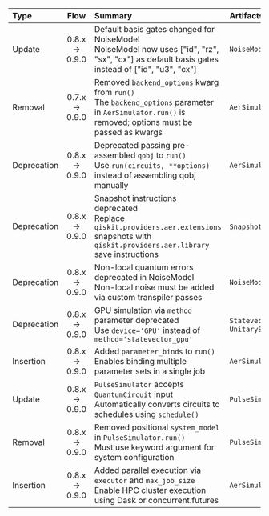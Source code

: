 | Type | Flow | Summary | Artifacts | Pre-migration code | Post-migration code | Difficulty | Impact | References |
| :- | :-: | :- | :- | :- | :- | :- | :- | :- |
| Update | 0.8.x → 0.9.0 | Default basis gates changed for NoiseModel<br>NoiseModel now uses ["id", "rz", "sx", "cx"] as default basis gates instead of ["id", "u3", "cx"] | `NoiseModel` | ```python<br>NoiseModel(basis_gates=["id", "u3", "cx"])<br>``` | ```python<br>NoiseModel()  # Explicitly set basis to retain old behavior<br>``` | Moderate (requires manual basis configuration) | QSE (noise model behavior) | [Release Notes](https://github.com/qiskit/qiskit/releases/tag/0.30.0) |
| Removal | 0.7.x → 0.9.0 | Removed `backend_options` kwarg from `run()`<br>The `backend_options` parameter in `AerSimulator.run()` is removed; options must be passed as kwargs | `AerSimulator.run()` | ```python<br>backend.run(circuits, backend_options={"noise_model": noise})<br>``` | ```python<br>backend.run(circuits, noise_model=noise)<br>``` | Low (direct parameter replacement) | SE (API simplification) | [Release Notes](https://github.com/qiskit/qiskit/releases/tag/0.30.0) |
| Deprecation | 0.8.x → 0.9.0 | Deprecated passing pre-assembled `qobj` to `run()`<br>Use `run(circuits, **options)` instead of assembling qobj manually | `AerSimulator.run()` | ```python<br>backend.run(qobj)<br>``` | ```python<br>backend.run(circuits)<br>``` | Moderate (requires circuit-based execution) | SE (workflow change) | [Release Notes](https://github.com/qiskit/qiskit/releases/tag/0.30.0) |
| Deprecation | 0.8.x → 0.9.0 | Snapshot instructions deprecated<br>Replace `qiskit.providers.aer.extensions` snapshots with `qiskit.providers.aer.library` save instructions | `Snapshot` classes | ```python<br>circuit.snapshot("state")<br>``` | ```python<br>circuit.save_state()<br>``` | Low (direct method replacement) | QSE (simulation output) | [Release Notes](https://github.com/qiskit/qiskit/releases/tag/0.30.0) |
| Deprecation | 0.8.x → 0.9.0 | Non-local quantum errors deprecated in NoiseModel<br>Non-local noise must be added via custom transpiler passes | `NoiseModel.add_nonlocal_quantum_error` | ```python<br>noise_model.add_nonlocal_quantum_error(error, ["u3"], [0], [1])<br>``` | ```python<br># Implement custom transpiler pass<br>``` | High (manual noise integration) | QSE (noise modeling) | [Release Notes](https://github.com/qiskit/qiskit/releases/tag/0.30.0) |
| Deprecation | 0.8.x → 0.9.0 | GPU simulation via `method` parameter deprecated<br>Use `device='GPU'` instead of `method='statevector_gpu'` | `StatevectorSimulator`, `UnitarySimulator` | ```python<br>backend.run(..., method="statevector_gpu")<br>``` | ```python<br>backend.run(..., device="GPU")<br>``` | Low (parameter rename) | SE (API consistency) | [Release Notes](https://github.com/qiskit/qiskit/releases/tag/0.30.0) |
| Insertion | 0.8.x → 0.9.0 | Added `parameter_binds` to `run()`<br>Enables binding multiple parameter sets in a single job | `AerSimulator.run()` | ```python<br># Manual parameter binding loop<br>``` | ```python<br>backend.run(circuit, parameter_binds=[{theta: [0, 3.14]}])<br>``` | Minimum (new feature) | QSE (parameter handling) | [Release Notes](https://github.com/qiskit/qiskit/releases/tag/0.30.0) |
| Update | 0.8.x → 0.9.0 | `PulseSimulator` accepts `QuantumCircuit` input<br>Automatically converts circuits to schedules using `schedule()` | `PulseSimulator.run()` | ```python<br>backend.run(transpiled_schedule)<br>``` | ```python<br>backend.run(circuit)<br>``` | Low (automatic transpilation) | QSE (input flexibility) | [Release Notes](https://github.com/qiskit/qiskit/releases/tag/0.30.0) |
| Removal | 0.8.x → 0.9.0 | Removed positional `system_model` in `PulseSimulator.run()`<br>Must use keyword argument for system configuration | `PulseSimulator.run()` | ```python<br>backend.run(system_model, schedule)<br>``` | ```python<br>backend.run(schedule, system_model=system_model)<br>``` | Low (keyword enforcement) | SE (API clarity) | [Release Notes](https://github.com/qiskit/qiskit/releases/tag/0.30.0) |
| Insertion | 0.8.x → 0.9.0 | Added parallel execution via `executor` and `max_job_size`<br>Enable HPC cluster execution using Dask or concurrent.futures | `AerSimulator` | ```python<br># No prior equivalent<br>``` | ```python<br>backend = AerSimulator(max_job_size=1, executor=custom_executor)<br>``` | Minimum (new feature) | SE (execution scaling) | [Release Notes](https://github.com/qiskit/qiskit/releases/tag/0.30.0) |